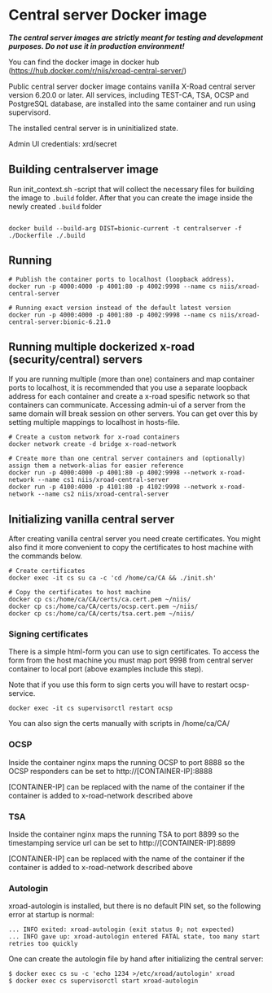 # Central server Docker image

***The central server images are strictly meant for testing and development purposes. Do not use it in production environment!***

You can find the docker image in docker hub (https://hub.docker.com/r/niis/xroad-central-server/)

Public central server docker image contains vanilla X-Road central server version 6.20.0 or later.
All services, including TEST-CA, TSA, OCSP and PostgreSQL database, are installed into the same container and run using supervisord.

The installed central server is in uninitialized state.

Admin UI credentials: xrd/secret

## Building centralserver image
Run init_context.sh -script that will collect the necessary files for building the image to `.build` folder. After that you can create the image inside the newly created `.build` folder

```shell

docker build --build-arg DIST=bionic-current -t centralserver -f ./Dockerfile ./.build
```

## Running
```
# Publish the container ports to localhost (loopback address).
docker run -p 4000:4000 -p 4001:80 -p 4002:9998 --name cs niis/xroad-central-server

# Running exact version instead of the default latest version
docker run -p 4000:4000 -p 4001:80 -p 4002:9998 --name cs niis/xroad-central-server:bionic-6.21.0
```

## Running multiple dockerized x-road (security/central) servers
If you are running multiple (more than one) containers and map container ports to localhost, it is recommended that you use a separate loopback address for each container and create a x-road spesific network so that containers can communicate.
Accessing admin-ui of a server from the same domain will break session on other servers. You can get over this by setting multiple mappings to localhost in hosts-file.

```
# Create a custom network for x-road containers
docker network create -d bridge x-road-network

# Create more than one central server containers and (optionally) assign them a network-alias for easier reference
docker run -p 4000:4000 -p 4001:80 -p 4002:9998 --network x-road-network --name cs1 niis/xroad-central-server
docker run -p 4100:4000 -p 4101:80 -p 4102:9998 --network x-road-network --name cs2 niis/xroad-central-server
```

## Initializing vanilla central server
After creating vanilla central server you need create certificates. You might also find it more convenient to copy the certificates to host machine with the commands below.

```
# Create certificates
docker exec -it cs su ca -c 'cd /home/ca/CA && ./init.sh'

# Copy the certificates to host machine
docker cp cs:/home/ca/CA/certs/ca.cert.pem ~/niis/
docker cp cs:/home/ca/CA/certs/ocsp.cert.pem ~/niis/
docker cp cs:/home/ca/CA/certs/tsa.cert.pem ~/niis/
```

### Signing certificates
There is a simple html-form you can use to sign certificates. To access the form from the host machine you must map port 9998 from central server container to local port (above examples include this step).

Note that if you use this form to sign certs you will have to restart ocsp-service.

```shell
docker exec -it cs supervisorctl restart ocsp
```

You can also sign the certs manually with scripts in /home/ca/CA/

### OCSP
Inside the container nginx maps the running OCSP to port 8888 so the OCSP responders can be set to http://[CONTAINER-IP]:8888

[CONTAINER-IP] can be replaced with the name of the container if the container is added to x-road-network described above

### TSA
Inside the container nginx maps the running TSA to port 8899 so the timestamping service url can be set to http://[CONTAINER-IP]:8899

[CONTAINER-IP] can be replaced with the name of the container if the container is added to x-road-network described above

### Autologin
xroad-autologin is installed, but there is no default PIN set, so the following error at startup is normal:
```
... INFO exited: xroad-autologin (exit status 0; not expected)
... INFO gave up: xroad-autologin entered FATAL state, too many start retries too quickly
```
One can create the autologin file by hand after initializing the central server:

```
$ docker exec cs su -c 'echo 1234 >/etc/xroad/autologin' xroad
$ docker exec cs supervisorctl start xroad-autologin
```
